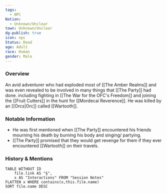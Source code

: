 ```yaml
---
tags:
  - NPC
Nation:
  - Unknown/Unclear
town: Unknown/Unclear
dg-publish: true
icon: npc
Status: Dead
age: Adult
race: Human
gender: Male
---
```


### Overview
An avid adventurer who had exploded most of [[The Amber Realms]] and was even revealed to be involved in many things that [[The Party]] had done. including fighting in [[The War for the OFC's Freedom]] and joining the [[Fruit Cutters]] in the hunt for [[Mordecai Reverence]]. He was killed by an [[Orcs|Orc]] called [[Wartooth]]. 

### Notable Information 
- He was first mentioned when [[The Party]] encountered his friends mourning his death by burning his body and singing/ partying. 
- [[The Party]] promised that they would get revenge for them if they ever encountered [[Wartooth]] on their travels. 

### History & Mentions
```dataview
TABLE WITHOUT ID
	file.link AS "§", 
	x AS "Interactions" FROM "Session Notes"
FLATTEN x WHERE contains(x,this.file.name) 
SORT file.name DESC
```
